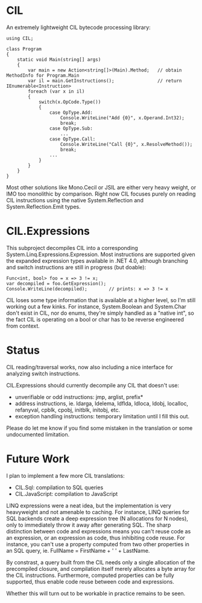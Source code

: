 # CIL

An extremely lightweight CIL bytecode processing library:

    using CIL;

    class Program
    {
        static void Main(string[] args)
        {
			var main = new Action<string[]>(Main).Method;	// obtain MethodInfo for Program.Main
			var il = main.GetInstructions();				// return IEnumerable<Instruction>
			foreach (var x in il)
			{
				switch(x.OpCode.Type())
				{
					case OpType.Add:
						Console.WriteLine("Add {0}", x.Operand.Int32);
						break;
					case OpType.Sub:
						...
					case OpType.Call:
						Console.WriteLine("Call {0}", x.ResolveMethod());
						break;
					...
				}
			}
		}
	}

Most other solutions like Mono.Cecil or JSIL are either very heavy
weight, or IMO too monolithic by comparison. Right now CIL focuses purely
on reading CIL instructions using the native System.Reflection and
System.Reflection.Emit types.

# CIL.Expressions

This subproject decompiles CIL into a corresponding System.Linq.Expressions.Expression.
Most instructions are supported given the expanded expression types available in .NET
4.0, although branching and switch instructions are still in progress (but doable):

    Func<int, bool> foo = x => 3 != x;
    var decompiled = foo.GetExpression();
	Console.WriteLine(decompiled);		  // prints: x => 3 != x

CIL loses some type information that is available at a higher level, so I'm still
working out a few kinks. For instance, System.Boolean and System.Char don't exist
in CIL, nor do enums, they're simply handled as a "native int", so the fact CIL is
operating on a bool or char has to be reverse engineered from context.

# Status

CIL reading/traversal works, now also including a nice interface for analyzing switch
instructions.

CIL.Expressions should currently decompile any CIL that doesn't use:

 * unverifiable or odd instructions: jmp, arglist, prefix*
 * address instructions, ie. ldarga, ldelema, ldflda, ldloca, ldobj, localloc, refanyval, cpblk, cpobj, initblk, initobj, etc.
 * exception handling instructions: temporary limitation until I fill this out.

Please do let me know if you find some mistaken in the translation or some
undocumented limitation.

# Future Work

I plan to implement a few more CIL translations:

 * CIL.Sql: compilation to SQL queries
 * CIL.JavaScript: compilation to JavaScript

LINQ expressions were a neat idea, but the implementation is very heavyweight and
not amenable to caching. For instance, LINQ queries for SQL backends create a
deep expression tree (N allocations for N nodes), only to immediately throw it away
after generating SQL. The sharp distinction between code and expressions means
you can't reuse code as an expression, or an expression as code, thus inhibiting
code reuse. For instance, you can't use a property computed from two other
properties in an SQL query, ie. FullName = FirstName + ' ' + LastName.

By constrast, a query built from the CIL needs only a single allocation of the
precompiled closure, and compilation itself merely allocates a byte array for
the CIL instructions. Furthermore, computed properties can be fully supported,
thus enable code reuse between code and expressions.

Whether this will turn out to be workable in practice remains to be seen.
